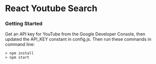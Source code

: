 # React Youtube Search

### Getting Started

Get an API key for YouTube from the Google Developer Console, then updated the API_KEY constant in config.js. Then run these commands in command line:

```
> npm install
> npm start
```